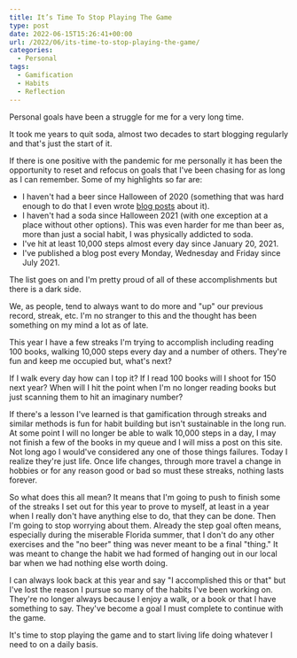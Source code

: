 ```yaml
---
title: It’s Time To Stop Playing The Game
type: post
date: 2022-06-15T15:26:41+00:00
url: /2022/06/its-time-to-stop-playing-the-game/
categories:
  - Personal
tags:
  - Gamification
  - Habits
  - Reflection
---
```


Personal goals have been a struggle for me for a very long time.

It took me years to quit soda, almost two decades to start blogging regularly and that's just the start of it.

If there is one positive with the pandemic for me personally it has been the opportunity to reset and refocus on goals that I've been chasing for as long as I can remember. Some of my highlights so far are:

* I haven't had a beer since Halloween of 2020 (something that was hard enough to do that I even wrote [blog posts](/2021/11/the-year-without-beer-for-real/) about it).
* I haven't had a soda since Halloween 2021 (with one exception at a place without other options). This was even harder for me than beer as, more than just a social habit, I was physically addicted to soda.
* I've hit at least 10,000 steps almost every day since January 20, 2021.
* I've published a blog post every Monday, Wednesday and Friday since July 2021.

The list goes on and I'm pretty proud of all of these accomplishments but there is a dark side.

We, as people, tend to always want to do more and "up" our previous record, streak, etc. I'm no stranger to this and the thought has been something on my mind a lot as of late.

This year I have a few streaks I'm trying to accomplish including reading 100 books, walking 10,000 steps every day and a number of others. They're fun and keep me occupied but, what's next?

If I walk every day how can I top it? If I read 100 books will I shoot for 150 next year? When will I hit the point when I'm no longer reading books but just scanning them to hit an imaginary number?

If there's a lesson I've learned is that gamification through streaks and similar methods is fun for habit building but isn't sustainable in the long run. At some point I will no longer be able to walk 10,000 steps in a day, I may not finish a few of the books in my queue and I will miss a post on this site. Not long ago I would've considered any one of those things failures. Today I realize they're just life. Once life changes, through more travel a change in hobbies or for any reason good or bad so must these streaks, nothing lasts forever.

So what does this all mean? It means that I'm going to push to finish some of the streaks I set out for this year to prove to myself, at least in a year when I really don't have anything else to do, that they can be done. Then I'm going to stop worrying about them. Already the step goal often means, especially during the miserable Florida summer, that I don't do any other exercises and the "no beer" thing was never meant to be a final "thing." It was meant to change the habit we had formed of hanging out in our local bar when we had nothing else worth doing.

I can always look back at this year and say "I accomplished this or that" but I've lost the reason I pursue so many of the habits I've been working on. They're no longer always because I enjoy a walk, or a book or that I have something to say. They've become a goal I must complete to continue with the game.

It's time to stop playing the game and to start living life doing whatever I need to on a daily basis.